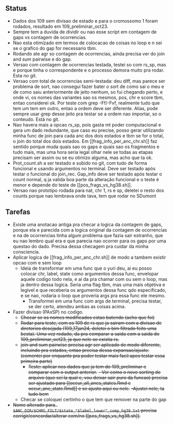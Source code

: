 ## Status

- Dados dos 109 sem divisao de estado e para o cromossomo 1 foram rodados, resultado em 109_preliminar_oct23.
- Sempre tem a duvida de dividir ou nao esse script em contagem de gaps vs contagem de ocorrencias. 
- Nao esta otimizado em termos de colocacao de coisas no loop e n sei se o grafico do gap for necessario tbm.
- Rodando ate agr so contagem de ocorrencias, ainda precisa ver do join and sum pairwise e do gap.
- Versao com contagem de ocorrencias testada, testei so com rs_sp, mas e porque tinha o correspondente e o processo demora muito pra rodar. Esta no git.
- Versao com total de ocorrencias semi-testada: deu diff, mas parece ser problema de sort, nao consegui fazer bater o sort de como sai o meu e de como saiu anteriormente de jeito nenhum, so fui chegando perto, e onde vi, os nomes das variantes sao os mesmos, pos, chr e score tbm, entao considerei ok. Por teste com grep -Ff/-Fvf, realmente tudo que tem um tem em outro, entao a ordem deve ser diferente. Alias, pode sempre usar grep desse jeito pra testar se a ordem nao importar, so o conteudo. Está no git.
- Nao havera mais a opcao rs_sp, pois gasta mt poder computacional e gera um dado redundante, que caso eu precise, posso gerar utilizando minha func de join para cada anc dos dois estados e tbm se for o total, o join do total dos dois estados. Em [[frag_info_per_anc_chr.sh]] faz sentido porque muda quais sao os gaps e quais sao os fragmentos e tudo mais, mas uma hora seria legal olhar nele se todas as etapas precisam ser assim ou se eu otimizo alguma, mas acho que ta ok.
- Prot_count.sh a ser testado e subido no git, com tudo de forma funcional e usando argumentos no terminal. Deve ser testado após testar o funcional do join_rec. Gap_info deve ser testado após testar o count normal, q ja valida boa parte da alteração funcional e o teste é menor e depende do teste de [[pos_frags_vs_hg38.sh]].
- Versao nao prototipo rodada para nat, chr 1, rs e sp, deletei o resto dos counts porque nao lembrava onde tava, tem que rodar no SDumont

## Tarefas

- Existe uma anotacao antiga pra checar a logica da contagem de gaps, porque ela e parecida com a logica original da contagem de ocorrencias e na de ocorrencias tinha algum problema que fazia sair estranho, que eu nao lembro qual era e que parecia nao ocorrer para os gaps por uma questao do dado. Precisa dessa checagem pra cuidar da minha consciencia. 
- Aplicar logica de [[frag_info_per_anc_chr.sh]]  de modo a tambem existir opcao com e sem loop 
	- Ideia de transformar em uma func que o yuri deu, ai eu posso colocar chr, label, state como argumentos dessa func, envelopar aquele codigo todo nela, e ai da pra chamar com ou sem o loop, mas ja dentro dessa logica. Seria uma flag tbm, mas uma mais objetiva e legivel e que receberia os argumentos dessa func qdo especificado, e se nao, rodaria o loop que proveria args pra essa func ele mesmo.
		- Transformei em uma func com args de terminal, precisa testar, se der certo, atendeu ambas as coisas acima.
- Fazer divisao (PAxSP) no codigo. 
	- ~~Checar se os nomes modificados estao batendo (acho que foi)~~
	- ~~Rodar para teste,  com os 109 de rs que ja sairam com a divisao de diretorios desejada (109_17jan24, deletei o bim filtrado feito uma besta). Uma vez rodado, da pra comparar a saida com a saida do 109_preliminar_oct23, ja que nele so existia rs.~~
	- ~~join and sum pairwise precisa agr ser aplicado de modo diferente, incluindo pra estados, entao precisa dessa expansao/ajuste. (comentei por enquanto pra poder testar mais facil apos testar essa primeira parte)~~
		- ~~Teste: aplicar nos dados que ja tem do 109_preliminar e comparar com o output anterior.~~
		~~- Ver como o novo sorting do arquivo (que sei la qual e, vou deixar sair puro da funcao) precisa ser ajustado para [[occur_all_ancs_states.Rmd e occur_anc_state.Rmd]] e se ajusto aqui ou nele.~~
			~~-Ajustei nele, ta tudo bem~~
	- Checar se coloquei certinho o que tem que remover na parte do gap
- ~~Nome alterado para` $ANC_DIR/$CHRS_FILT/$state_"$label_lower"_comp_hg38.txt`  precisa corrigir/concordar/alterar com/no [[pos_frags_vs_hg38.sh]].~~